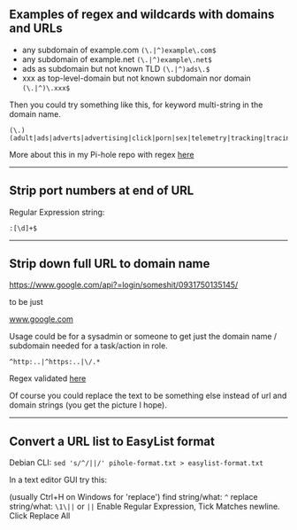 ## Examples of regex and wildcards with domains and URLs

* any subdomain of example.com ```(\.|^)example\.com$```
* any subdomain of example.net  ```(\.|^)example\.net$```
* ads as subdomain but not known TLD ```(\.|^)ads\.$```
* xxx as top-level-domain but not known subdomain nor domain ```(\.|^)\.xxx$```

Then you could try something like this, for keyword multi-string in the domain name.

```
(\.)(adult|ads|adverts|advertising|click|porn|sex|telemetry|tracking|tracing)$
```

More about this in my Pi-hole repo with regex [here](https://github.com/lz-eng/pi-hole/regex)

----

## Strip port numbers at end of URL

Regular Expression string:

```
:[\d]+$
```

----

## Strip down full URL to domain name

https://www.google.com/api?=login/someshit/0931750135145/

to be just

www.google.com

Usage could be for a sysadmin or someone to get just the domain name / subdomain needed for a task/action in role.

```
^http:..|^https:..|\/.*
```

Regex validated [here](https://regex101.com/r/7NVd2e/4)

Of course you could replace the text to be something else instead of url and domain strings (you get the picture I hope).


----

## Convert a URL list to EasyList format

Debian CLI: ```sed 's/^/||/' pihole-format.txt > easylist-format.txt```

In a text editor GUI try this:

(usually Ctrl+H on Windows for 'replace')
find string/what: ```^```
replace string/what: ```\1\||``` or ```||```
Enable Regular Expression, Tick Matches newline. Click Replace All
